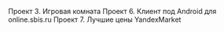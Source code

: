 Проект 3. Игровая комната
Проект 6. Клиент под Android для online.sbis.ru
Проект 7. Лучшие цены YandexMarket
